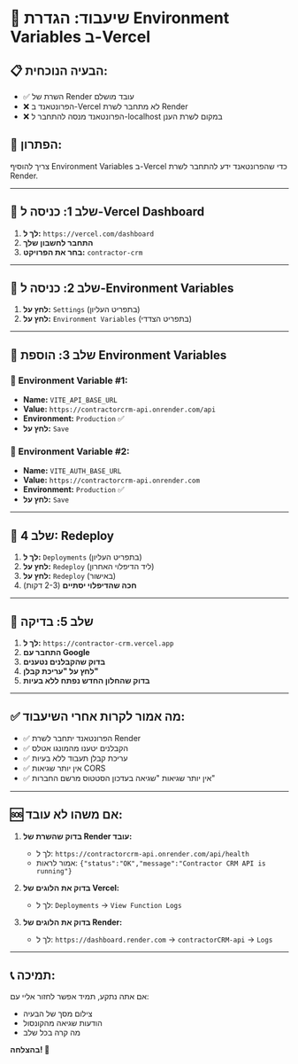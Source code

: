 # 🚀 שיעבוד: הגדרת Environment Variables ב-Vercel

## 📋 הבעיה הנוכחית:
- ✅ השרת של Render עובד מושלם
- ❌ הפרונטאנד ב-Vercel לא מתחבר לשרת Render
- ❌ הפרונטאנד מנסה להתחבר ל-localhost במקום לשרת הענן

## 🎯 הפתרון:
צריך להוסיף Environment Variables ב-Vercel כדי שהפרונטאנד ידע להתחבר לשרת Render.

---

## 📝 שלב 1: כניסה ל-Vercel Dashboard

1. **לך ל:** `https://vercel.com/dashboard`
2. **התחבר לחשבון שלך**
3. **בחר את הפרויקט:** `contractor-crm`

---

## 📝 שלב 2: כניסה ל-Environment Variables

1. **לחץ על:** `Settings` (בתפריט העליון)
2. **לחץ על:** `Environment Variables` (בתפריט הצדדי)

---

## 📝 שלב 3: הוספת Environment Variables

### 🔧 Environment Variable #1:
- **Name:** `VITE_API_BASE_URL`
- **Value:** `https://contractorcrm-api.onrender.com/api`
- **Environment:** `Production` ✅
- **לחץ על:** `Save`

### 🔧 Environment Variable #2:
- **Name:** `VITE_AUTH_BASE_URL`
- **Value:** `https://contractorcrm-api.onrender.com`
- **Environment:** `Production` ✅
- **לחץ על:** `Save`

---

## 📝 שלב 4: Redeploy

1. **לך ל:** `Deployments` (בתפריט העליון)
2. **לחץ על:** `Redeploy` (ליד הדיפלוי האחרון)
3. **לחץ על:** `Redeploy` (באישור)
4. **חכה שהדיפלוי יסתיים** (2-3 דקות)

---

## 📝 שלב 5: בדיקה

1. **לך ל:** `https://contractor-crm.vercel.app`
2. **התחבר עם Google**
3. **בדוק שהקבלנים נטענים**
4. **לחץ על "עריכת קבלן"**
5. **בדוק שהחלון החדש נפתח ללא בעיות**

---

## ✅ מה אמור לקרות אחרי השיעבוד:

- ✅ הפרונטאנד יתחבר לשרת Render
- ✅ הקבלנים יטענו מהמונגו אטלס
- ✅ עריכת קבלן תעבוד ללא בעיות
- ✅ אין יותר שגיאות CORS
- ✅ אין יותר שגיאות "שגיאה בעדכון הסטטוס מרשם החברות"

---

## 🆘 אם משהו לא עובד:

1. **בדוק שהשרת של Render עובד:**
   - לך ל: `https://contractorcrm-api.onrender.com/api/health`
   - אמור לראות: `{"status":"OK","message":"Contractor CRM API is running"}`

2. **בדוק את הלוגים של Vercel:**
   - לך ל: `Deployments` → `View Function Logs`

3. **בדוק את הלוגים של Render:**
   - לך ל: `https://dashboard.render.com` → `contractorCRM-api` → `Logs`

---

## 📞 תמיכה:

אם אתה נתקע, תמיד אפשר לחזור אליי עם:
- צילום מסך של הבעיה
- הודעות שגיאה מהקונסול
- מה קרה בכל שלב

**בהצלחה! 🎉**
